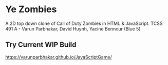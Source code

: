 # Ye Zombies <br> 
A 2D top down clone of Call of Duty Zombies in HTML & JavaScript.
TCSS 491 A - Varun Parbhakar, David Huynh, Yacine Bennour (Blue 5)
## Try Current WIP Build
https://varunparbhakar.github.io/JavaScriptGame/
